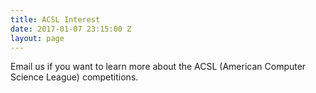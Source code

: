 ```yaml
---
title: ACSL Interest
date: 2017-01-07 23:15:00 Z
layout: page
---
```


Email us if you want to learn more about the ACSL (American Computer Science League) competitions.